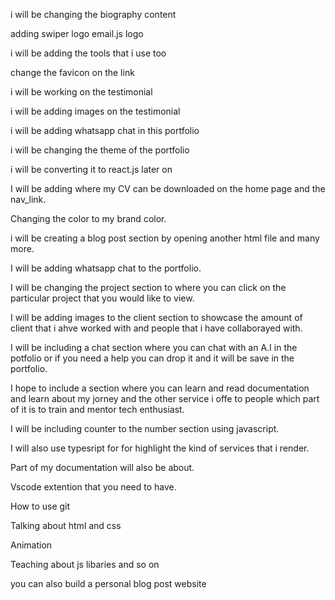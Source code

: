 i will be changing the biography content

adding swiper logo
email.js logo

i will be adding the tools that i use too

change the favicon on the link 

i will be working on the testimonial

i will be adding images on the testimonial

i will be adding whatsapp chat in this portfolio

i will be changing the theme of the portfolio



i will be converting it to react.js later on


I will be adding where my CV can be downloaded on the home page and the nav_link.

Changing the color to my brand color.

i will be creating a blog post section by opening another html file and many more.

I will be adding whatsapp chat to the portfolio.

I will be changing the project section to where you can click on the particular project that you would like to view.


I will be adding images to the client section to showcase the amount of client that i ahve worked with and people that i have collaborayed with.

I will be including a chat section where you can chat with an A.I in the potfolio or if you need a help you can drop it and it will be save in the portfolio.

I hope to include a section where you can learn and read documentation and learn about my jorney and the other service i offe to people which part of it is to train and mentor tech enthusiast.

I will be including counter to the number section using javascript.

I will also use typesript for for highlight the kind of services that i render.

Part of my documentation will also be about.

Vscode extention that you need to have.

How to use git

Talking about html and css 

Animation

Teaching about js libaries and so on

you can also build a personal blog post website 